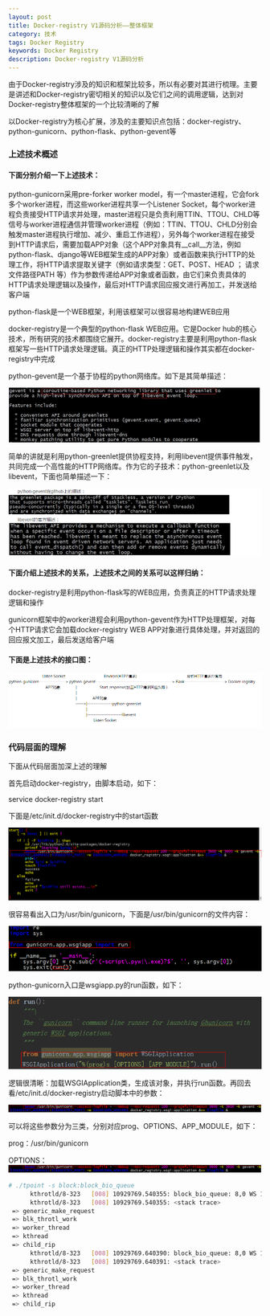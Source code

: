 ```yaml
---
layout: post
title: Docker-registry V1源码分析——整体框架
category: 技术
tags: Docker Registry
keywords: Docker Registry
description: Docker-registry V1源码分析
---
```


由于Docker-registry涉及的知识和框架比较多，所以有必要对其进行梳理。主要是讲述和Docker-registry密切相关的知识以及它们之间的调用逻辑，达到对Docker-registry整体框架的一个比较清晰的了解

以Docker-registry为核心扩展，涉及的主要知识点包括：docker-registry、python-gunicorn、python-flask、python-gevent等

### 上述技术概述

#### 下面分别介绍一下上述技术：

python-gunicorn采用pre-forker worker model，有一个master进程，它会fork多个worker进程，而这些worker进程共享一个Listener Socket，每个worker进程负责接受HTTP请求并处理，master进程只是负责利用TTIN、TTOU、CHLD等信号与worker进程通信并管理worker进程（例如：TTIN、TTOU、CHLD分别会触发master进程执行增加、减少、重启工作进程），另外每个worker进程在接受到HTTP请求后，需要加载APP对象（这个APP对象具有__call__方法，例如python-flask、django等WEB框架生成的APP对象）或者函数来执行HTTP的处理工作，将HTTP请求提取关键字（例如请求类型：GET、POST、HEAD ； 请求文件路径PATH 等）作为参数传递给APP对象或者函数，由它们来负责具体的HTTP请求处理逻辑以及操作，最后对HTTP请求回应报文进行再加工，并发送给客户端

python-flask是一个WEB框架，利用该框架可以很容易地构建WEB应用

docker-registry是一个典型的python-flask WEB应用。它是Docker hub的核心技术，所有研究的技术都围绕它展开。docker-registry主要是利用python-flask框架写一些HTTP请求处理逻辑。真正的HTTP处理逻辑和操作其实都在docker-registry中完成

python-gevent是一个基于协程的python网络库。如下是其简单描述：

![](/public/img/docker-registry/2016-10-24-docker-registry/1.png)

简单的讲就是利用python-greenlet提供协程支持，利用libevent提供事件触发，共同完成一个高性能的HTTP网络库。作为它的子技术：python-greenlet以及libevent，下面也简单描述一下：

![](/public/img/docker-registry/2016-10-24-docker-registry/2.png)

#### 下面介绍上述技术的关系，上述技术之间的关系可以这样归纳：

docker-registry是利用python-flask写的WEB应用，负责真正的HTTP请求处理逻辑和操作

gunicorn框架中的worker进程会利用python-gevent作为HTTP处理框架，对每个HTTP请求它会加载docker-registry WEB APP对象进行具体处理，并对返回的回应报文加工，最后发送给客户端

#### 下面是上述技术的接口图：

![](/public/img/docker-registry/2016-10-24-docker-registry/3.png)

### 代码层面的理解

下面从代码层面加深上述的理解

首先启动docker-registry，由脚本启动，如下：

service docker-registry start

下面是/etc/init.d/docker-registry中的start函数

![](/public/img/docker-registry/2016-10-24-docker-registry/4.png)

很容易看出入口为/usr/bin/gunicorn，下面是/usr/bin/gunicorn的文件内容：

![](/public/img/docker-registry/2016-10-24-docker-registry/5.png)

python-gunicorn入口是wsgiapp.py的run函数，如下：

![](/public/img/docker-registry/2016-10-24-docker-registry/6.png)

逻辑很清晰：加载WSGIApplication类，生成该对象，并执行run函数。再回去看/etc/init.d/docker-registry启动脚本中的参数：

![](/public/img/docker-registry/2016-10-24-docker-registry/7.png)

可以将这些参数分为三类，分别对应prog、OPTIONS、APP_MODULE，如下：

prog：/usr/bin/gunicorn

OPTIONS：
![](/public/img/docker-registry/2016-10-24-docker-registry/7.png)
```sh
# ./tpoint -s block:block_bio_queue
      kthrotld/8-323   [008] 10929769.540355: block_bio_queue: 8,0 WS 1260299776 + 1024 [kthrotld/8]
      kthrotld/8-323   [008] 10929769.540355: <stack trace>
 => generic_make_request
 => blk_throtl_work
 => worker_thread
 => kthread
 => child_rip
      kthrotld/8-323   [008] 10929769.640390: block_bio_queue: 8,0 WS 1260300800 + 1024 [kthrotld/8]
      kthrotld/8-323   [008] 10929769.640391: <stack trace>
 => generic_make_request
 => blk_throtl_work
 => worker_thread
 => kthread
 => child_rip
```




